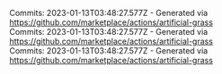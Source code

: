 Commits: 2023-01-13T03:48:27.577Z - Generated via https://github.com/marketplace/actions/artificial-grass
<br>
Commits: 2023-01-13T03:48:27.577Z - Generated via https://github.com/marketplace/actions/artificial-grass
<br>
Commits: 2023-01-13T03:48:27.577Z - Generated via https://github.com/marketplace/actions/artificial-grass
<br>
